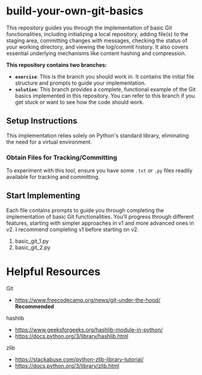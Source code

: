 # build-your-own-git-basics
This repository guides you through the implementation of basic Git functionalities, including initializing a local repository, adding file(s) to the staging area, committing changes with messages, checking the status of your working directory, and viewing the log/commit history. It also covers essential underlying mechanisms like content hashing and compression.

**This repository contains two branches:**

* **`exercise`**: This is the branch you should work in. It contains the initial file structure and prompts to guide your implementation.
* **`solution`**: This branch provides a complete, functional example of the Git basics implemented in this repository. You can refer to this branch if you get stuck or want to see how the code should work.

## Setup Instructions
This implementation relies solely on Python's standard library, eliminating the need for a virtual environment.

### Obtain Files for Tracking/Committing
To experiment with this tool, ensure you have some `.txt` or `.py` files readily available for tracking and committing.

## Start Implementing
Each file contains prompts to guide you through completing the implementation of basic Git functionalities. You'll progress through different features, starting with simpler approaches in v1 and more advanced ones in v2. I recommend completing v1 before starting on v2.

1. basic_git_1.py
1. basic_git_2.py 

# Helpful Resources

Git
- https://www.freecodecamp.org/news/git-under-the-hood/ **Recommended**


hashlib
- https://www.geeksforgeeks.org/hashlib-module-in-python/
- https://docs.python.org/3/library/hashlib.html


zlib
- https://stackabuse.com/python-zlib-library-tutorial/
- https://docs.python.org/3/library/zlib.html